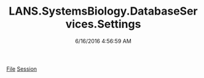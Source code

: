 ﻿---
title: LANS.SystemsBiology.DatabaseServices.Settings
date: 6/16/2016 4:56:59 AM
---

[File](T-LANS.SystemsBiology.DatabaseServices.Settings.File.html)
[Session](T-LANS.SystemsBiology.DatabaseServices.Settings.Session.html)
